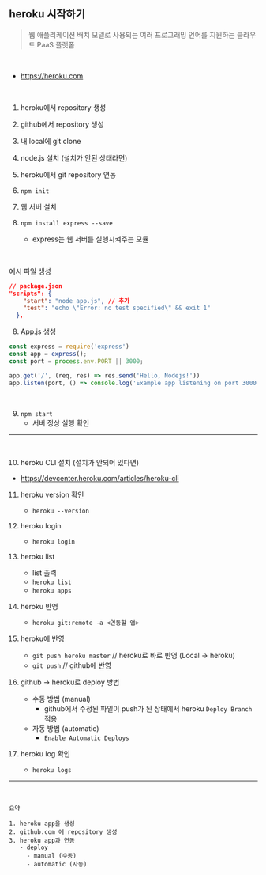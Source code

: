 ## heroku 시작하기

> 웹 애플리케이션 배치 모델로 사용되는 여러 프로그래밍 언어를 지원하는 클라우드 PaaS 플랫폼

<br/>

- https://heroku.com

<br/>

1. heroku에서 repository 생성

2. github에서 repository 생성

3. 내 local에 git clone

4. node.js 설치 (설치가 안된 상태라면)

5. heroku에서 git repository 연동

6. `npm init`

7.  웹 서버 설치

   1. `npm install express --save`

      - express는 웹 서버를 실행시켜주는 모듈

        <br/>

예시 파일 생성

```json
// package.json
"scripts": {
    "start": "node app.js", // 추가
    "test": "echo \"Error: no test specified\" && exit 1"
  },
```

8. App.js 생성

```javascript
const express = require('express')
const app = express();
const port = process.env.PORT || 3000;

app.get('/', (req, res) => res.send('Hello, Nodejs!'))
app.listen(port, () => console.log('Example app listening on port 3000'));
```

<br/>

9. `npm start`
   - 서버 정상 실행 확인



---

<br/>

10. heroku CLI 설치 (설치가 안되어 있다면)

- https://devcenter.heroku.com/articles/heroku-cli



11. heroku version 확인

    - `heroku --version`

      

12. heroku login

    - `heroku login`

      

13. heroku list

    - list 출력
    - `heroku list`
    - `heroku apps`



14. heroku 반영
    - `heroku git:remote -a <연동할 앱>` 



15. heroku에 반영
    - `git push heroku master`  // heroku로 바로 반영  (Local -> heroku)
    - `git push` // github에 반영



16. github -> heroku로 deploy 방법
    - 수동 방법 (manual)
      - github에서 수정된 파일이 push가 된 상태에서 heroku `Deploy Branch` 적용
    - 자동 방법 (automatic)
      - `Enable Automatic Deploys`



17. heroku log 확인

    - `heroku logs`

      

---

<br/>

```
요약

1. heroku app을 생성
2. github.com 에 repository 생성
3. heroku app과 연동
   - deploy
   	 - manual (수동)
   	 - automatic (자동)
```

